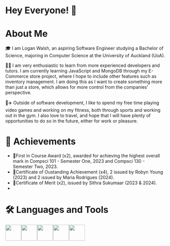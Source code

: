# Hey Everyone! 👋

# About Me

🎓 I am Logan Walsh, an aspiring Software Engineer studying a Bachelor of Science, majoring in Computer Science at the University of Auckland (UoA).

👨‍💻 I am very enthusiastic to learn from more experienced developers and tutors. I am currently learning JavaScript and MongoDB through my E-Commerce store project, where I hope to include other features such as inventory management. I am doing this as I want to create something more than just a store, which allows for more control from the companies' perspective.

🏀✈️ Outside of software development, I like to spend my free time playing video games and working on my fitness, both through sports and working out in the gym. I also love to travel, and hope that I will have plenty of opportunities to do so in the future, either for work or pleasure.

# 🏅 Achievements

- 📜First in Course Award (x2), awarded for achieving the highest overall mark in Compsci 101 - Semester One, 2023 and Compsci 130 - Semester Two, 2023.
- 📜Certificate of Oustanding Achievement (x4), 2 issued by Robyn Young (2023) and 2 issued by Maria Rodrigues (2024).
- 📜Certificate of Merit (x2), issued by Sithra Sukumaar (2023 & 2024).
- 
# 🛠️ Languages and Tools

<p align="left">
  <img style="width:50px;height:50pxpx;" src="https://cdn.jsdelivr.net/gh/devicons/devicon@latest/icons/python/python-original-wordmark.svg"/><img style="width:50px;height:50pxpx;" src="https://cdn.jsdelivr.net/gh/devicons/devicon@latest/icons/java/java-original-wordmark.svg"/><img style="width:50px;height:50pxpx;" src="https://cdn.jsdelivr.net/gh/devicons/devicon@latest/icons/c/c-original.svg"/><img style="width:50px;height:50pxpx;" src="https://cdn.jsdelivr.net/gh/devicons/devicon@latest/icons/html5/html5-original-wordmark.svg"/><img style="width:50px;height:50pxpx;" src="https://cdn.jsdelivr.net/gh/devicons/devicon@latest/icons/css3/css3-original-wordmark.svg"/>
</p>


